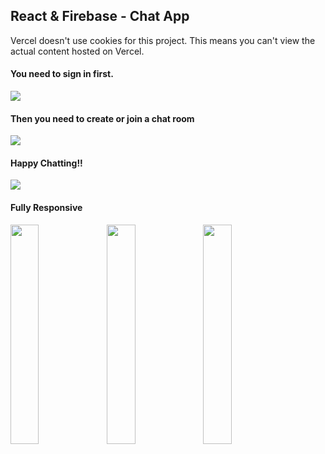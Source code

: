 <h2>React & Firebase - Chat App</h2>
<p>Vercel doesn't use cookies for this project. This means you can't view the actual content hosted on Vercel.</p>

<h4>You need to sign in first.</h4>
<img src="https://github.com/seyitbugraerden/React-ChatApp/assets/154025499/88cbe523-72ce-4c67-989c-29ba4ecdd59d">
<h4>Then you need to create or join a chat room</h4>
<img src="https://github.com/seyitbugraerden/React-ChatApp/assets/154025499/00c3a66c-1795-45df-96aa-e47b065b9c6d">
<h4>Happy Chatting!!</h4>
<div align="left">
  
<img src="https://github.com/seyitbugraerden/React-ChatApp/assets/154025499/7184c9a3-d811-4817-b58a-b569f52df6f2" >
<h4>Fully Responsive</h4>
<img src="https://github.com/seyitbugraerden/React-ChatApp/assets/154025499/7b3bf7c1-9ce9-4234-a072-339c46abaf80" align="left" width="30%">
<img src="https://github.com/seyitbugraerden/React-ChatApp/assets/154025499/298b46d7-ce2d-4fe8-a41d-5e9a1b85d990" align="left" width="30%">
<img src="https://github.com/seyitbugraerden/React-ChatApp/assets/154025499/1f53a162-b908-482a-bc88-ea9112078f79" align="left" width="30%"></div>
